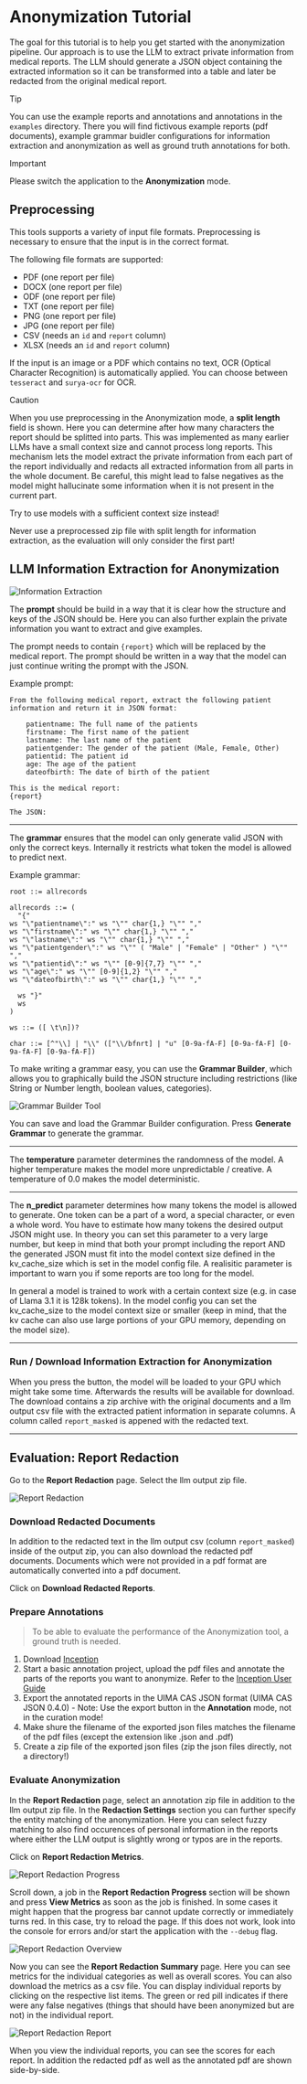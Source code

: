 # Anonymization Tutorial

The goal for this tutorial is to help you get started with the anonymization pipeline. Our approach is to use the LLM to extract private information from medical reports. The LLM should generate a JSON object containing the extracted information so it can be transformed into a table and later be redacted from the original medical report.

> [!TIP]
> You can use the example reports and annotations and annotations in the `examples` directory. There you will find fictivous example reports (pdf documents), example grammar buidler configurations for information extraction and anonymization as well as ground truth annotations for both.

> [!IMPORTANT]
> Please switch the application to the **Anonymization** mode.

## Preprocessing

This tools supports a variety of input file formats. Preprocessing is necessary to ensure that the input is in the correct format.

The following file formats are supported:

- PDF (one report per file)
- DOCX (one report per file)
- ODF (one report per file)
- TXT (one report per file)
- PNG (one report per file)
- JPG (one report per file)
- CSV (needs an `id` and `report` column)
- XLSX (needs an `id` and `report` column)

If the input is an image or a PDF which contains no text, OCR (Optical Character Recognition) is automatically applied. You can choose between `tesseract` and `surya-ocr` for OCR.

> [!CAUTION]
> When you use preprocessing in the Anonymization mode, a **split length** field is shown. Here you can determine after how many characters the report should be splitted into parts. This was implemented as many earlier LLMs have a small context size and cannot process long reports. This mechanism lets the model extract the private information from each part of the report individually and redacts all extracted information from all parts in the whole document. Be careful, this might lead to false negatives as the model might hallucinate some information when it is not present in the current part.
>
> Try to use models with a sufficient context size instead!
>
> Never use a preprocessed zip file with split length for information extraction, as the evaluation will only consider the first part!


## LLM Information Extraction for Anonymization

![Information Extraction](image_anonymization_llm.png)


The **prompt** should be build in a way that it is clear how the structure and keys of the JSON should be. Here you can also further explain the private information you want to extract and give examples.

The prompt needs to contain `{report}` which will be replaced by the medical report. The prompt should be written in a way that the model can just continue writing the prompt with the JSON.

Example prompt:
```
From the following medical report, extract the following patient information and return it in JSON format:

    patientname: The full name of the patients
    firstname: The first name of the patient
    lastname: The last name of the patient
    patientgender: The gender of the patient (Male, Female, Other)
    patientid: The patient id
    age: The age of the patient
    dateofbirth: The date of birth of the patient

This is the medical report:
{report}

The JSON:
```

---

The **grammar** ensures that the model can only generate valid JSON with only the correct keys. Internally it restricts what token the model is allowed to predict next.

Example grammar:

```
root ::= allrecords

allrecords ::= (
  "{"
ws "\"patientname\":" ws "\"" char{1,} "\"" ","
ws "\"firstname\":" ws "\"" char{1,} "\"" ","
ws "\"lastname\":" ws "\"" char{1,} "\"" ","
ws "\"patientgender\":" ws "\"" ( "Male" | "Female" | "Other" ) "\"" ","
ws "\"patientid\":" ws "\"" [0-9]{7,7} "\"" ","
ws "\"age\":" ws "\"" [0-9]{1,2} "\"" ","
ws "\"dateofbirth\":" ws "\"" char{1,} "\"" ","

  ws "}"
  ws
)

ws ::= ([ \t\n])?

char ::= [^"\\] | "\\" (["\\/bfnrt] | "u" [0-9a-fA-F] [0-9a-fA-F] [0-9a-fA-F] [0-9a-fA-F])
```

To make writing a grammar easy, you can use the **Grammar Builder**, which allows you to graphically build the JSON structure including restrictions (like String or Number length, boolean values, categories).

![Grammar Builder Tool](image_anonymization_grammarbuilder.png)

You can save and load the Grammar Builder configuration. Press **Generate Grammar** to generate the grammar.

---

The **temperature** parameter determines the randomness of the model. A higher temperature makes the model more unpredictable / creative. A temperature of 0.0 makes the model deterministic.

---

The **n_predict** parameter determines how many tokens the model is allowed to generate. One token can be a part of a word, a special character, or even a whole word. You have to estimate how many tokens the desired output JSON might use. 
In theory you can set this parameter to a very large number, but keep in mind that both your prompt including the report AND the generated JSON must fit into the model context size defined in the kv_cache_size which is set in the model config file. 
A realisitic parameter is important to warn you if some reports are too long for the model.

In general a model is trained to work with a certain context size (e.g. in case of Llama 3.1 it is 128k tokens). In the model config you can set the kv_cache_size to the model context size or smaller (keep in mind, that the kv cache can also use large portions of your GPU memory, depending on the model size).


---
### Run / Download Information Extraction for Anonymization

When you press the button, the model will be loaded to your GPU which might take some time. Afterwards the results will be available for download. The download contains a zip archive with the original documents and a llm output csv file with the extracted patient information in separate columns. A column called `report_masked` is appened with the redacted text.

---

## Evaluation: Report Redaction

Go to the **Report Redaction** page. Select the llm output zip file.

![Report Redaction](image_anonymization_form.png)

### Download Redacted Documents

In addition to the redacted text in the llm output csv (column `report_masked`) inside of the output zip, you can also download the redacted pdf documents. Documents which were not provided in a pdf format are automatically converted into a pdf document.

Click on **Download Redacted Reports**.

### Prepare Annotations

> To be able to evaluate the performance of the Anonymization tool, a ground truth is needed.

1. Download [Inception](https://inception-project.github.io/)
2. Start a basic annotation project, upload the pdf files and annotate the parts of the reports you want to anonymize. Refer to the [Inception User Guide](https://inception-project.github.io/releases/32.2/docs/user-guide.html)
3. Export the annotated reports in the UIMA CAS JSON format (UIMA CAS JSON 0.4.0) - Note: Use the export button in the **Annotation** mode, not in the curation mode!
4. Make shure the filename of the exported json files matches the filename of the pdf files (except the extension like .json and .pdf)
5. Create a zip file of the exported json files (zip the json files directly, not a directory!)


### Evaluate Anonymization

In the **Report Redaction** page, select an annotation zip file in addition to the llm output zip file. In the __Redaction Settings__ section you can further specify the entity matching of the anonymization. Here you can select fuzzy matching to also find occurences of personal information in the reports where either the LLM output is slightly wrong or typos are in the reports.

Click on **Report Redaction Metrics**.

![Report Redaction Progress](image_anonymization_progress.png)

Scroll down, a job in the **Report Redaction Progress** section will be shown and press **View Metrics** as soon as the job is finished. In some cases it might happen that the progress bar cannot update correctly or immediately turns red. In this case, try to reload the page. If this does not work, look into the console for errors and/or start the application with the `--debug` flag.


![Report Redaction Overview](image_anonymization_overview.png)

Now you can see the **Report Redaction Summary** page. Here you can see metrics for the individual categories as well as overall scores. You can also download the metrics as a csv file. You can display individual reports by clicking on the respective list items. The green or red pill indicates if there were any false negatives (things that should have been anonymized but are not) in the individual report. 

![Report Redaction Report](image_anonymization_report.png)

When you view the individual reports, you can see the scores for each report. In addition the redacted pdf as well as the annotated pdf are shown side-by-side.


